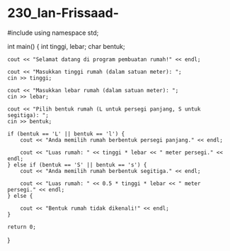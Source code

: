 # 230_Ian-Frissaad-

#include <iostream>
using namespace std;

int main() {
    int tinggi, lebar;
    char bentuk;

    cout << "Selamat datang di program pembuatan rumah!" << endl;

    cout << "Masukkan tinggi rumah (dalam satuan meter): ";
    cin >> tinggi;

    cout << "Masukkan lebar rumah (dalam satuan meter): ";
    cin >> lebar;

    cout << "Pilih bentuk rumah (L untuk persegi panjang, S untuk segitiga): ";
    cin >> bentuk;

    if (bentuk == 'L' || bentuk == 'l') {
        cout << "Anda memilih rumah berbentuk persegi panjang." << endl;

        cout << "Luas rumah: " << tinggi * lebar << " meter persegi." << endl;
    } else if (bentuk == 'S' || bentuk == 's') {
        cout << "Anda memilih rumah berbentuk segitiga." << endl;

        cout << "Luas rumah: " << 0.5 * tinggi * lebar << " meter persegi." << endl;
    } else {

        cout << "Bentuk rumah tidak dikenali!" << endl;
    }

    return 0;
}

